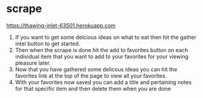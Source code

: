 # scrape
https://thawing-inlet-63501.herokuapp.com

1. If you want to get some delcious ideas on what to eat then hit the gather intel button to get started.
2. Then when the scrape is done hit the add to favorites button on each individual item that you want to add to your favorites for your viewing pleasure later.
3. Now that you have gathered some delicous ideas you can hit the favorites link at the top of the page to view all your favorites.
4. With your favorites now saved you can add a title and pertaining notes for that specific item and then delete them when you are done

